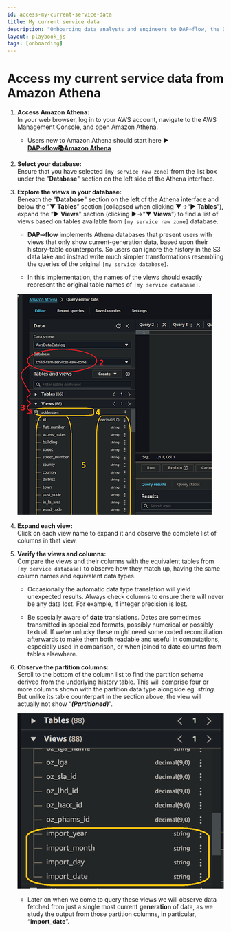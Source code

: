```yaml
---
id: access-my-current-service-data
title: My current service data
description: "Onboarding data analysts and engineers to DAP⇨flow, the Data Analytics Platform Airflow integration."
layout: playbook_js
tags: [onboarding]
---
```


# Access my current service data from Amazon Athena

1. **Access Amazon Athena:**   
   In your web browser, log in to your AWS account, navigate to the AWS Management Console, and open Amazon Athena. 
   
   * Users new to Amazon Athena should start here ►  
   **[DAP⇨flow📚Amazon Athena](../onboarding/access-my-Amazon-Athena-database)** 

2. **Select your database:**   
   Ensure that you have selected `[my service raw zone]` from the list box under the "**Database**" section on the left side of the Athena interface.

3. **Explore the views in your database:**   
   Beneath the "**Database**" section on the left of the Athena interface and below the “**▼ Tables**” section (collapsed when clicking **▼**→“**► Tables**”), expand  the “**► Views**" section (clicking **►**→“**▼ Views**”) to find a list of views based on tables available from `[my service raw zone]` database.

   * **DAP⇨flow** implements Athena databases that present users with views that only show current-generation data, based upon their history-table counterparts. So users can ignore the history in the S3 data lake and instead write much simpler transformations resembling the queries of the original `[my service database]`.

   * In this implementation, the names of the views should exactly represent the original table names of `[my service database]`.

    ![Fig 2, 3, 4 & 5](../images/access-my-current-service-data-two-five.png)

4. **Expand each view:**   
   Click on each view name to expand it and observe the complete list of columns in that view.

5. **Verify the views and columns:**   
   Compare the views and their columns with the equivalent tables from `[my service database]` to observe how they match up, having the same column names and equivalent data types.

   * Occasionally the automatic data type translation will yield unexpected results. Always check columns to ensure there will never be any data lost. For example, if integer precision is lost.

   * Be specially aware of **date** translations. Dates are sometimes transmitted in specialized formats, possibly numerical or possibly textual. If we’re unlucky these might need some coded reconciliation afterwards to make them both readable and useful in computations, especially used in comparison, or when joined to date columns from tables elsewhere.

6. **Observe the partition columns:**  
   Scroll to the bottom of the column list to find the partition scheme derived from the underlying history table. This will comprise four or more columns shown with the partition data type alongside eg. *string.* But unlike its table counterpart in the section above, the view will actually not show “***(Partitioned)***”.

    ![Fig 6](../images/access-my-current-service-data-six.png)  

   * Later on when we come to query these views we will observe data fetched from just a single most current **generation** of data, as we study the output from those partition columns, in particular, “**import\_date**”.  